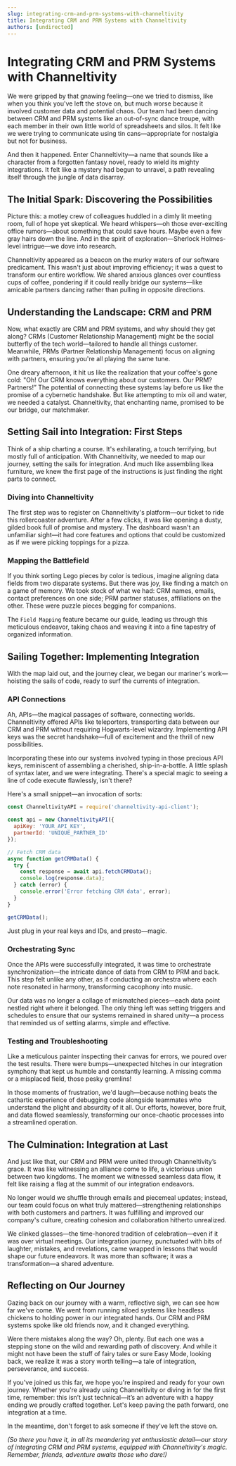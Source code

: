 ```yaml
---
slug: integrating-crm-and-prm-systems-with-channeltivity
title: Integrating CRM and PRM Systems with Channeltivity
authors: [undirected]
---
```



# Integrating CRM and PRM Systems with Channeltivity

We were gripped by that gnawing feeling—one we tried to dismiss, like when you think you've left the stove on, but much worse because it involved customer data and potential chaos. Our team had been dancing between CRM and PRM systems like an out-of-sync dance troupe, with each member in their own little world of spreadsheets and silos. It felt like we were trying to communicate using tin cans—appropriate for nostalgia but not for business.

And then it happened. Enter Channeltivity—a name that sounds like a character from a forgotten fantasy novel, ready to wield its mighty integrations. It felt like a mystery had begun to unravel, a path revealing itself through the jungle of data disarray.

## The Initial Spark: Discovering the Possibilities 

Picture this: a motley crew of colleagues huddled in a dimly lit meeting room, full of hope yet skeptical. We heard whispers—oh those ever-exciting office rumors—about something that could save hours. Maybe even a few gray hairs down the line. And in the spirit of exploration—Sherlock Holmes-level intrigue—we dove into research.

Channeltivity appeared as a beacon on the murky waters of our software predicament. This wasn't just about improving efficiency; it was a quest to transform our entire workflow. We shared anxious glances over countless cups of coffee, pondering if it could really bridge our systems—like amicable partners dancing rather than pulling in opposite directions.

## Understanding the Landscape: CRM and PRM

Now, what exactly are CRM and PRM systems, and why should they get along? CRMs (Customer Relationship Management) might be the social butterfly of the tech world—tailored to handle all things customer. Meanwhile, PRMs (Partner Relationship Management) focus on aligning with partners, ensuring you're all playing the same tune.

One dreary afternoon, it hit us like the realization that your coffee's gone cold: "Oh! Our CRM knows everything about our customers. Our PRM? Partners!” The potential of connecting these systems lay before us like the promise of a cybernetic handshake. But like attempting to mix oil and water, we needed a catalyst. Channeltivity, that enchanting name, promised to be our bridge, our matchmaker.

## Setting Sail into Integration: First Steps

Think of a ship charting a course. It's exhilarating, a touch terrifying, but mostly full of anticipation. With Channeltivity, we needed to map our journey, setting the sails for integration. And much like assembling Ikea furniture, we knew the first page of the instructions is just finding the right parts to connect.

### Diving into Channeltivity

The first step was to register on Channeltivity's platform—our ticket to ride this rollercoaster adventure. After a few clicks, it was like opening a dusty, gilded book full of promise and mystery. The dashboard wasn't an unfamiliar sight—it had core features and options that could be customized as if we were picking toppings for a pizza.

### Mapping the Battlefield 

If you think sorting Lego pieces by color is tedious, imagine aligning data fields from two disparate systems. But there was joy, like finding a match on a game of memory. We took stock of what we had: CRM names, emails, contact preferences on one side; PRM partner statuses, affiliations on the other. These were puzzle pieces begging for companions.

The `Field Mapping` feature became our guide, leading us through this meticulous endeavor, taking chaos and weaving it into a fine tapestry of organized information.

## Sailing Together: Implementing Integration

With the map laid out, and the journey clear, we began our mariner's work—hoisting the sails of code, ready to surf the currents of integration.

### API Connections

Ah, APIs—the magical passages of software, connecting worlds. Channeltivity offered APIs like teleporters, transporting data between our CRM and PRM without requiring Hogwarts-level wizardry. Implementing API keys was the secret handshake—full of excitement and the thrill of new possibilities.

Incorporating these into our systems involved typing in those precious API keys, reminiscent of assembling a cherished, ship-in-a-bottle. A little splash of syntax later, and we were integrating. There's a special magic to seeing a line of code execute flawlessly, isn't there? 

Here's a small snippet—an invocation of sorts:

```javascript
const ChanneltivityAPI = require('channeltivity-api-client');

const api = new ChanneltivityAPI({
  apiKey: 'YOUR_API_KEY',
  partnerId: 'UNIQUE_PARTNER_ID'
});

// Fetch CRM data
async function getCRMData() {
  try {
    const response = await api.fetchCRMData();
    console.log(response.data);
  } catch (error) {
    console.error('Error fetching CRM data', error);
  }
}

getCRMData();
```

Just plug in your real keys and IDs, and presto—magic.

### Orchestrating Sync

Once the APIs were successfully integrated, it was time to orchestrate synchronization—the intricate dance of data from CRM to PRM and back. This step felt unlike any other, as if conducting an orchestra where each note resonated in harmony, transforming cacophony into music.

Our data was no longer a collage of mismatched pieces—each data point nestled right where it belonged. The only thing left was setting triggers and schedules to ensure that our systems remained in shared unity—a process that reminded us of setting alarms, simple and effective.

### Testing and Troubleshooting

Like a meticulous painter inspecting their canvas for errors, we poured over the test results. There were bumps—unexpected hitches in our integration symphony that kept us humble and constantly learning. A missing comma or a misplaced field, those pesky gremlins!

In those moments of frustration, we'd laugh—because nothing beats the cathartic experience of debugging code alongside teammates who understand the plight and absurdity of it all. Our efforts, however, bore fruit, and data flowed seamlessly, transforming our once-chaotic processes into a streamlined operation.

## The Culmination: Integration at Last

And just like that, our CRM and PRM were united through Channeltivity’s grace. It was like witnessing an alliance come to life, a victorious union between two kingdoms. The moment we witnessed seamless data flow, it felt like raising a flag at the summit of our integration endeavors.

No longer would we shuffle through emails and piecemeal updates; instead, our team could focus on what truly mattered—strengthening relationships with both customers and partners. It was fulfilling and improved our company's culture, creating cohesion and collaboration hitherto unrealized.

We clinked glasses—the time-honored tradition of celebration—even if it was over virtual meetings. Our integration journey, punctuated with bits of laughter, mistakes, and revelations, came wrapped in lessons that would shape our future endeavors. It was more than software; it was a transformation—a shared adventure.

## Reflecting on Our Journey

Gazing back on our journey with a warm, reflective sigh, we can see how far we've come. We went from running siloed systems like headless chickens to holding power in our integrated hands. Our CRM and PRM systems spoke like old friends now, and it changed everything.

Were there mistakes along the way? Oh, plenty. But each one was a stepping stone on the wild and rewarding path of discovery. And while it might not have been the stuff of fairy tales or sure Easy Mode, looking back, we realize it was a story worth telling—a tale of integration, perseverance, and success.

If you've joined us this far, we hope you're inspired and ready for your own journey. Whether you're already using Channeltivity or diving in for the first time, remember: this isn’t just technical—it’s an adventure with a happy ending we proudly crafted together. Let's keep paving the path forward, one integration at a time.

In the meantime, don't forget to ask someone if they've left the stove on.

_(So there you have it, in all its meandering yet enthusiastic detail—our story of integrating CRM and PRM systems, equipped with Channeltivity's magic. Remember, friends, adventure awaits those who dare!)_